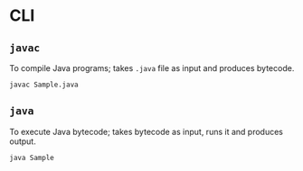 # CLI

## `javac`

To compile Java programs; takes `.java` file as input and produces bytecode.

`javac Sample.java`

## `java`

To execute Java bytecode; takes bytecode as input, runs it and produces output.

`java Sample`
